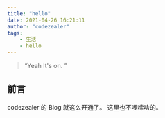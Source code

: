 ```yaml
---
title: "hello"
date: 2021-04-26 16:21:11
author: "codezealer"
tags: 
    - 生活
    - hello
---
```


> “Yeah It's on. ”


## 前言

codezealer 的 Blog 就这么开通了。
这里也不啰嗦啥的。